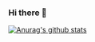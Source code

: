 ### Hi there 👋

[![Anurag's github stats](https://github-readme-stats.vercel.app/api?username=aetiss)](https://github.com/anuraghazra/github-readme-stats)

<!--
**aetiss/aetiss** is a ✨ _special_ ✨ repository because its `README.md` (this file) appears on your GitHub profile.

Here are some ideas to get you started:

- 🔭 I’m currently working on ...
- 🌱 I’m currently learning ...
- 👯 I’m looking to collaborate on ...
- 🤔 I’m looking for help with ...
- 💬 Ask me about ...
- 📫 How to reach me: ...
- 😄 Pronouns: ...
- ⚡ Fun fact: ...
-->
